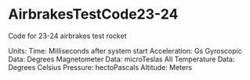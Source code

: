 # AirbrakesTestCode23-24
Code for 23-24 airbrakes test rocket


Units:
Time: Milliseconds after system start
Acceleration: Gs
Gyroscopic Data: Degrees
Magnetometer Data: microTeslas
All Temperature Data: Degrees Celsius
Pressure: hectoPascals
Altitude: Meters

